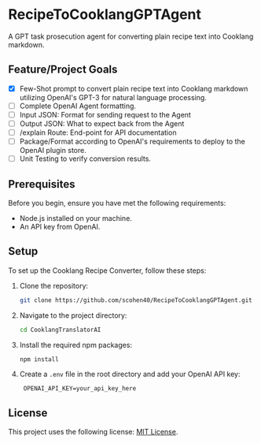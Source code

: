 # RecipeToCooklangGPTAgent
A GPT task prosecution agent for converting plain recipe text into Cooklang markdown.


## Feature/Project Goals
- [x] Few-Shot prompt to convert plain recipe text into Cooklang markdown utilizing OpenAI's GPT-3 for natural language processing.
- [ ] Complete OpenAI Agent formatting.
- [ ] Input JSON: Format for sending request to the Agent
- [ ] Output JSON: What to expect back from the Agent
- [ ] /explain Route: End-point for API documentation
- [ ] Package/Format according to OpenAI's requirements to deploy to the OpenAI plugin store.
- [ ] Unit Testing to verify conversion results.

## Prerequisites
Before you begin, ensure you have met the following requirements:
- Node.js installed on your machine.
- An API key from OpenAI.

## Setup
To set up the Cooklang Recipe Converter, follow these steps:

1. Clone the repository:
   ```bash
   git clone https://github.com/scohen40/RecipeToCooklangGPTAgent.git

2. Navigate to the project directory:
   ```bash
   cd CooklangTranslatorAI

3. Install the required npm packages:
   ```bash
   npm install

4. Create a `.env` file in the root directory and add your OpenAI API key:
   ```plaintext
    OPENAI_API_KEY=your_api_key_here

## License
This project uses the following license: [MIT License](LICENCE.md).



